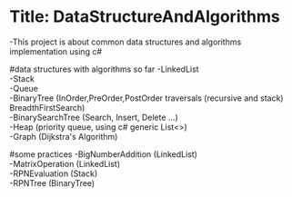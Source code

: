 # Title: DataStructureAndAlgorithms
-This project is about common data structures and algorithms implementation using c#<br/>

#data structures with algorithms so far
-LinkedList<br/>
-Stack<br/>
-Queue<br/>
-BinaryTree (InOrder,PreOrder,PostOrder traversals (recursive and stack) BreadthFirstSearch)<br/>
-BinarySearchTree (Search, Insert, Delete ...)<br/>
-Heap (priority queue, using c# generic List<>)<br/>
-Graph (Dijkstra's Algorithm)<br/>

#some practices
-BigNumberAddition (LinkedList)<br/>
-MatrixOperation (LinkedList)<br/>
-RPNEvaluation (Stack)<br/>
-RPNTree (BinaryTree)<br/>